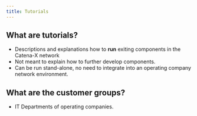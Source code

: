 ```yaml
---
title: Tutorials
---
```


## What are tutorials?

- Descriptions and explanations how to **run** exiting components in the Catena-X network
- Not meant to explain how to further develop components.
- Can be run stand-alone, no need to integrate into an operating company network environment.

## What are the customer groups?

- IT Departments of operating companies.
